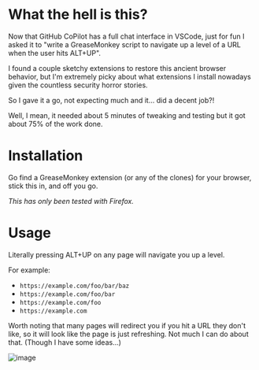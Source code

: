 # What the hell is this?
Now that GitHub CoPilot has a full chat interface in VSCode, just for fun I asked it to "write a GreaseMonkey script to navigate up a level of a URL when the user hits ALT+UP".

I found a couple sketchy extensions to restore this ancient browser behavior, but I'm extremely picky about what extensions I install nowadays given the countless security horror stories.

So I gave it a go, not expecting much and it... did a decent job?! 

Well, I mean, it needed about 5 minutes of tweaking and testing but it got about 75% of the work done.

# Installation
Go find a GreaseMonkey extension (or any of the clones) for your browser, stick this in, and off you go.

_This has only been tested with Firefox._

# Usage
Literally pressing ALT+UP on any page will navigate you up a level. 

For example: 
- `https://example.com/foo/bar/baz`
- `https://example.com/foo/bar`
- `https://example.com/foo`
- `https://example.com`

Worth noting that many pages will redirect you if you hit a URL they don't like, so it will look like the page is just refreshing. Not much I can do about that. (Though I have some ideas...)

![image](https://github.com/Fortyseven/gm-up-nav/assets/156409/dd9b61ad-8668-4686-bce1-8f778ef188c6)

